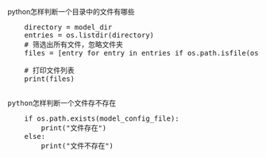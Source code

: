 
python怎样判断一个目录中的文件有哪些
<pre>
    directory = model_dir
    entries = os.listdir(directory)
    # 筛选出所有文件，忽略文件夹
    files = [entry for entry in entries if os.path.isfile(os.path.join(directory, entry))]
    
    # 打印文件列表
    print(files)
<pre/>

python怎样判断一个文件存不存在
<pre>
    if os.path.exists(model_config_file):
        print("文件存在")
    else:
        print("文件不存在")
<pre/>